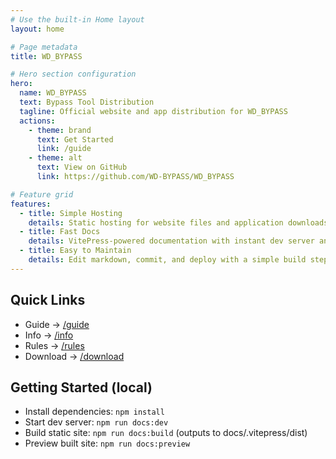 ```yaml
---
# Use the built-in Home layout
layout: home

# Page metadata
title: WD_BYPASS

# Hero section configuration
hero:
  name: WD_BYPASS
  text: Bypass Tool Distribution
  tagline: Official website and app distribution for WD_BYPASS
  actions:
    - theme: brand
      text: Get Started
      link: /guide
    - theme: alt
      text: View on GitHub
      link: https://github.com/WD-BYPASS/WD_BYPASS

# Feature grid
features:
  - title: Simple Hosting
    details: Static hosting for website files and application downloads.
  - title: Fast Docs
    details: VitePress-powered documentation with instant dev server and static output.
  - title: Easy to Maintain
    details: Edit markdown, commit, and deploy with a simple build step.
---
```


## Quick Links

- Guide → [/guide](/guide)
- Info → [/info](/info)
- Rules → [/rules](/rules)
- Download → [/download](/download)

## Getting Started (local)

- Install dependencies: `npm install`
- Start dev server: `npm run docs:dev`
- Build static site: `npm run docs:build` (outputs to docs/.vitepress/dist)
- Preview built site: `npm run docs:preview`
